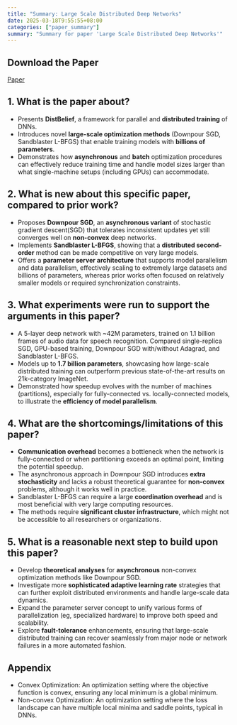 ```yaml
---
title: "Summary: Large Scale Distributed Deep Networks"
date: 2025-03-18T9:55:55+08:00
categories: ["paper_summary"]
summary: "Summary for paper 'Large Scale Distributed Deep Networks'"
---
```


## Download the Paper

[Paper](https://proceedings.neurips.cc/paper_files/paper/2012/file/6aca97005c68f1206823815f66102863-Paper.pdf)

## 1. What is the paper about?

- Presents **DistBelief**, a framework for parallel and **distributed training** of DNNs.
- Introduces novel **large-scale optimization methods** (Downpour SGD, Sandblaster L-BFGS) that enable training models with **billions of parameters**.
- Demonstrates how **asynchronous** and **batch** optimization procedures can effectively reduce training time and handle model sizes larger than what single-machine setups (including GPUs) can accommodate.

## 2. What is new about this specific paper, compared to prior work?

- Proposes **Downpour SGD**, an **asynchronous variant** of stochastic gradient descent(SGD) that tolerates inconsistent updates yet still converges well on **non-convex** deep networks.
- Implements **Sandblaster L-BFGS**, showing that a **distributed second-order** method can be made competitive on very large models.
- Offers a **parameter server architecture** that supports model parallelism and data parallelism, effectively scaling to extremely large datasets and billions of parameters, whereas prior works often focused on relatively smaller models or required synchronization constraints.

## 3. What experiments were run to support the arguments in this paper?

- A 5-layer deep network with ~42M parameters, trained on 1.1 billion frames of audio data for speech recognition. Compared single-replica SGD, GPU-based training, Downpour SGD with/without Adagrad, and Sandblaster L-BFGS.
- Models up to **1.7 billion parameters**, showcasing how large-scale distributed training can outperform previous state-of-the-art results on 21k-category ImageNet.
- Demonstrated how speedup evolves with the number of machines (partitions), especially for fully-connected vs. locally-connected models, to illustrate the **efficiency of model parallelism**.

## 4. What are the shortcomings/limitations of this paper?

- **Communication overhead** becomes a bottleneck when the network is fully-connected or when partitioning exceeds an optimal point, limiting the potential speedup.
- The asynchronous approach in Downpour SGD introduces **extra stochasticity** and lacks a robust theoretical guarantee for **non-convex** problems, although it works well in practice.
- Sandblaster L-BFGS can require a large **coordination overhead** and is most beneficial with very large computing resources.
- The methods require **significant cluster infrastructure**, which might not be accessible to all researchers or organizations.

## 5. What is a reasonable next step to build upon this paper?

- Develop **theoretical analyses** for **asynchronous** non-convex optimization methods like Downpour SGD.
- Investigate more **sophisticated adaptive learning rate** strategies that can further exploit distributed environments and handle large-scale data dynamics.
- Expand the parameter server concept to unify various forms of parallelization (eg, specialized hardware) to improve both speed and scalability.
- Explore **fault-tolerance** enhancements, ensuring that large-scale distributed training can recover seamlessly from major node or network failures in a more automated fashion.

## Appendix

- Convex Optimization: An optimization setting where the objective function is convex, ensuring any local minimum is a global minimum.
- Non-convex Optimization: An optimization setting where the loss landscape can have multiple local minima and saddle points, typical in DNNs.
